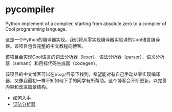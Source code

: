 # pycompiler
Python implement of a compiler, starting from absolute zero to a compiler of Cool programming language.

这是一个Python的编译器实现。我们将从零实现编译器实验课的Cool语言编译器。该项目包含完整的中文教程向博客。

该项目会实现Cool语言的词法分析器（lexer），语法分析器（parser），语义分析器（semant）和目标代码生成器（codegen）。

该项目的中文博客可以在`blog/`目录下找到，希望能对有自己手动从零实现编译器，又像我最初一样不知如何下手的同学有所帮助。这个博客会不断更新，以完善内容和改进篇章结构。

- [如何入手](blog/how-to-get-started.md)
- [词法分析器](blog/lexer.md)

